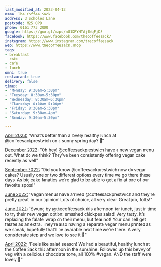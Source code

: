 ```yaml
---
last_modified_at: 2023-04-13
name: The Coffee Sack
address: 3 Scholes Lane
postcode: M25 0PD
phone: 0161 773 2000
google: https://goo.gl/maps/nU1KFYHTAj9NqFjD8
facebook: https://www.facebook.com/thecoffeesack/
instagram: https://www.instagram.com/thecoffeesack
web: https://www.thecoffeesack.shop
tags:
- breakfast
- cake
- cafe
- lunch
omni: true
restaurant: true
delivery: false
times:
- "Monday: 9:30am–5:30pm"
- "Tuesday: 8:30am–5:30pm"
- "Wednesday: 8:30am–5:30pm"
- "Thursday: 8:30am–5:30pm"
- "Friday: 8:30am–5:30pm"
- "Saturday: 9:30am–4pm"
- "Sunday: 9:30am–5:30pm"

---
```


[April 2023:](https://www.instagram.com/p/Cq-jIjFN3iM) "What’s better than a lovely healthy lunch at @coffeesackprestwich on a sunny spring day? 💚"

[December 2022:](https://www.instagram.com/p/CmMJ0XoNCrp) "Oh hey! @coffeesackprestwich have a new vegan menu out. What do we think? They’ve been consistently offering vegan cake recently as well"

[September 2022:](https://www.instagram.com/p/CiAhPOPNH3i) "Did you know @coffeesackprestwich now do vegan cakes? Usually one or two different options every time we go there these days. As big cake fanatics we’re glad to be able to get a fix at one of our favorite spots!"

[June 2022:](https://www.instagram.com/p/Ce3fJ5rtNOb) "Vegan menus have arrived @coffeesackprestwich and they’re pretty great, in our opinion! Lots of choice, all very clear. Great job, folks!"

[June 2022:](https://www.instagram.com/p/CeeBF8uIMuE) "Swung by @thecoffeesack this afternoon for lunch, just in time to try their new vegan option: smashed chickpea salad! Very tasty. It’s replacing the falafel wrap on their menu, but fear not! Your can sell get falafel as an extra. They’re also having a separate vegan menu printed as we speak, hopefully that’ll be available next time we’re there. A very considerate step and we love to see it 💚"

[April 2022:](https://www.instagram.com/p/CbfiGN3ryiH) "Feels like salad season! We had a beautiful, healthy lunch at the Coffee Sack this afternoon in the sunshine. Followed up this bevvy of veg with a delicious chocolate torte, all 100% #vegan. AND the staff were lovely 💚"
